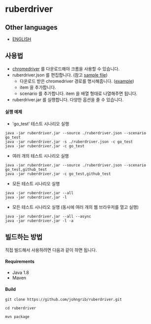 # ruberdriver

## Other languages
* [ENGLISH](README.md)

## 사용법

* [chromedriver](https://sites.google.com/a/chromium.org/chromedriver/downloads) 를 다운로드해야 크롬을 사용할 수 있습니다.
* ruberdriver.json 를 편집합니다. (참고 [sample file](https://github.com/johngrib/ruberdriver/blob/master/ruberdriver.json)) 
    * 다운로드 받은 chromedriver 경로를 명시해줍니다. ([example](https://github.com/johngrib/ruberdriver/blob/master/ruberdriver.json#L2))
    * item 을 추가합니다.
    * scenario 를 추가합니다. item 을 배열 형태로 나열해주면 됩니다.
* ruberdriver.jar 를 실행합니다. 다양한 옵션을 줄 수 있습니다.

#### 실행 예제
* 'go_test' 테스트 시나리오 실행
```
java -jar ruberdriver.jar --source ./ruberdriver.json --scenario go_test
java -jar ruberdriver.jar -s ./ruberdriver.json -c go_test
java -jar ruberdriver.jar -c go_test
```
* 여러 개의 테스트 시나리오 실행
```
java -jar ruberdriver.jar --source ./ruberdriver.json --scenario go_test,github_test
java -jar ruberdriver.jar -c go_test,github_test
```
* 모든 테스트 시나리오 실행
```
java -jar ruberdriver.jar --all
java -jar ruberdriver.jar -l
```
* 모든 테스트 시나리오 실행 (동시에 여러 개의 웹 브라우저를 열고 실행)
```
java -jar ruberdriver.jar --all --async
java -jar ruberdriver.jar -l -a
```

## 빌드하는 방법

직접 빌드해서 사용하려면 다음과 같이 하면 됩니다.

#### Requirements
* Java 1.8
* Maven

#### Build
```
git clone https://github.com/johngrib/ruberdriver.git

cd ruberdriver

mvn package
```

